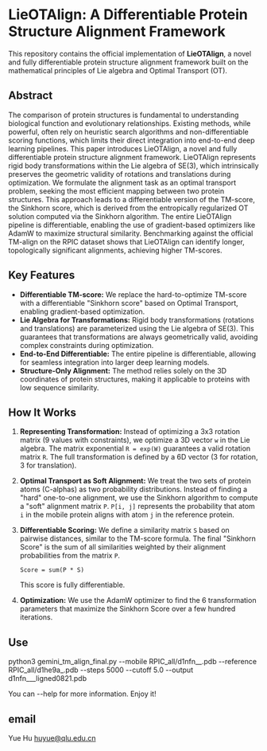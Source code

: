 # LieOTAlign: A Differentiable Protein Structure Alignment Framework



This repository contains the official implementation of **LieOTAlign**, a novel and fully differentiable protein structure alignment framework built on the mathematical principles of Lie algebra and Optimal Transport (OT).

## Abstract

The comparison of protein structures is fundamental to understanding biological function and evolutionary relationships. Existing methods, while powerful, often rely on heuristic search algorithms and non-differentiable scoring functions, which limits their direct integration into end-to-end deep learning pipelines. This paper introduces LieOTAlign, a novel and fully differentiable protein structure alignment framework. LieOTAlign represents rigid body transformations within the Lie algebra of SE(3), which intrinsically preserves the geometric validity of rotations and translations during optimization. We formulate the alignment task as an optimal transport problem, seeking the most efficient mapping between two protein structures. This approach leads to a differentiable version of the TM-score, the Sinkhorn score, which is derived from the entropically regularized OT solution computed via the Sinkhorn algorithm. The entire LieOTAlign pipeline is differentiable, enabling the use of gradient-based optimizers like AdamW to maximize structural similarity. Benchmarking against the official TM-align on the RPIC dataset shows that LieOTAlign can identify longer, topologically significant alignments, achieving higher TM-scores.

## Key Features

- **Differentiable TM-score:** We replace the hard-to-optimize TM-score with a differentiable "Sinkhorn score" based on Optimal Transport, enabling gradient-based optimization.
- **Lie Algebra for Transformations:** Rigid body transformations (rotations and translations) are parameterized using the Lie algebra of SE(3). This guarantees that transformations are always geometrically valid, avoiding complex constraints during optimization.
- **End-to-End Differentiable:** The entire pipeline is differentiable, allowing for seamless integration into larger deep learning models.
- **Structure-Only Alignment:** The method relies solely on the 3D coordinates of protein structures, making it applicable to proteins with low sequence similarity.

## How It Works

1.  **Representing Transformation:** Instead of optimizing a 3x3 rotation matrix (9 values with constraints), we optimize a 3D vector `w` in the Lie algebra. The matrix exponential `R = exp(W)` guarantees a valid rotation matrix `R`. The full transformation is defined by a 6D vector (3 for rotation, 3 for translation).

2.  **Optimal Transport as Soft Alignment:** We treat the two sets of protein atoms (C-alphas) as two probability distributions. Instead of finding a "hard" one-to-one alignment, we use the Sinkhorn algorithm to compute a "soft" alignment matrix `P`. `P[i, j]` represents the probability that atom `i` in the mobile protein aligns with atom `j` in the reference protein.

3.  **Differentiable Scoring:** We define a similarity matrix `S` based on pairwise distances, similar to the TM-score formula. The final "Sinkhorn Score" is the sum of all similarities weighted by their alignment probabilities from the matrix `P`.
    ```
    Score = sum(P * S)
    ```
    This score is fully differentiable.

4.  **Optimization:** We use the AdamW optimizer to find the 6 transformation parameters that maximize the Sinkhorn Score over a few hundred iterations.

## Use 

python3 gemini_tm_align_final.py --mobile RPIC_all/d1nfn__.pdb --reference RPIC_all/d1he9a_.pdb --steps 5000 --cutoff 5.0 --output d1nfn___ligned0821.pdb

You can --help for more information. Enjoy it!


## email
Yue Hu
huyue@qlu.edu.cn
